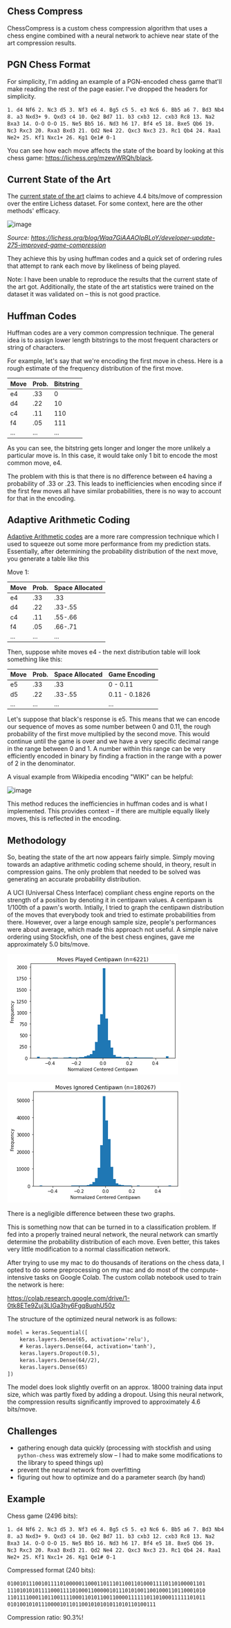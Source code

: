 ## Chess Compress

ChessCompress is a custom chess compression algorithm that uses a chess engine combined with a neural network to achieve near state of the art compression results. 

## PGN Chess Format
For simplicity, I'm adding an example of a PGN-encoded chess game that'll make reading the rest of the page easier. I've dropped the headers for simplicity.

```
1. d4 Nf6 2. Nc3 d5 3. Nf3 e6 4. Bg5 c5 5. e3 Nc6 6. Bb5 a6 7. Bd3 Nb4 8. a3 Nxd3+ 9. Qxd3 c4 10. Qe2 Bd7 11. b3 cxb3 12. cxb3 Rc8 13. Na2 Bxa3 14. O-O O-O 15. Ne5 Bb5 16. Nd3 h6 17. Bf4 e5 18. Bxe5 Qb6 19. Nc3 Rxc3 20. Rxa3 Bxd3 21. Qd2 Ne4 22. Qxc3 Nxc3 23. Rc1 Qb4 24. Raa1 Ne2+ 25. Kf1 Nxc1+ 26. Kg1 Qe1# 0-1
```
You can see how each move affects the state of the board by looking at this chess game: https://lichess.org/mzewWRQh/black.

## Current State of the Art
The [current state of the art](https://lichess.org/blog/Wqa7GiAAAOIpBLoY/developer-update-275-improved-game-compression) claims to achieve 4.4 bits/move of compression over the entire Lichess dataset. For some context, here are the other methods' efficacy.

![image](https://images.prismic.io/lichess/c12199b895bcae9bccc1812d41c56aecfeb95f1c_huffman-result.png?auto=compress,format)

*Source: https://lichess.org/blog/Wqa7GiAAAOIpBLoY/developer-update-275-improved-game-compression*

They achieve this by using huffman codes and a quick set of ordering rules that attempt to rank each move by likeliness of being played.

Note: I have been unable to reproduce the results that the current state of the art got. Additionally, the state of the art statistics were trained on the dataset it was validated on – this is not good practice.

## Huffman Codes
Huffman codes are a very common compression technique. The general idea is to assign lower length bitstrings to the most frequent characters or string of characters.

For example, let's say that we're encoding the first move in chess. Here is a rough estimate of the frequency distribution of the first move.


| Move | Prob.     | Bitstring |
|------|-----------|-----------|
| e4   | .33       | 0         |
| d4   | .22       | 10        |
| c4   | .11       | 110       |
| f4   | .05       | 111       |
| ...  | ...       | ...       |


As you can see, the bitstring gets longer and longer the more unlikely a particular move is. In this case, it would take only 1 bit to encode the most common move, e4.

The problem with this is that there is no difference between e4 having a probability of .33 or .23. This leads to inefficiencies when encoding since if the first few moves all have similar probabilities, there is no way to account for that in the encoding.

## Adaptive Arithmetic Coding
[Adaptive Arithmetic codes](https://en.wikipedia.org/wiki/Arithmetic_coding) are a more rare compression technique which I used to squeeze out some more performance from my prediction stats. Essentially, after determining the probability distribution of the next move, you generate a table like this

Move 1:

| Move | Prob.     | Space Allocated    |
|------|-----------|--------------------|
| e4   | .33       | .33                |
| d4   | .22       | .33-.55            |
| c4   | .11       | .55-.66            |
| f4   | .05       | .66-.71            |
| ...  | ...       | ...                |


Then, suppose white moves e4 - the next distribution table will look something like this:

| Move | Prob.     | Space Allocated    | Game Encoding |
|------|-----------|--------------------|---------------| 
| e5   | .33       | .33                | 0 - 0.11      |
| d5   | .22       | .33-.55            | 0.11 - 0.1826 |
| ...  | ...       | ...                | ...           |

Let's suppose that black's response is e5. This means that we can encode our sequence of moves as some number between 0 and 0.11, the rough probability of the first move multiplied by the second move. This would continue until the game is over and we have a very specific decimal range in the range between 0 and 1. A number within this range can be very efficiently encoded in binary by finding a fraction in the range with a power of 2 in the denominator.

A visual example from Wikipedia encoding "WIKI" can be helpful:

![image](https://upload.wikimedia.org/wikipedia/commons/thumb/8/81/Arithmetic_coding_visualisation_circle.svg/1024px-Arithmetic_coding_visualisation_circle.svg.png)

This method reduces the inefficiencies in huffman codes and is what I implemented. This provides context – if there are multiple equally likely moves, this is reflected in the encoding.

## Methodology
So, beating the state of the art now appears fairly simple. Simply moving towards an adaptive arithmetic coding scheme should, in theory, result in compression gains. The only problem that needed to be solved was generating an accurate probability distribution. 

A UCI (Universal Chess Interface) compliant chess engine reports on the strength of a position by denoting it in centipawn values. A centipawn is 1/100th of a pawn's worth. Intially, I tried to graph the centipawn distribution of the moves that everybody took and tried to estimate probabilities from there. However, over a large enough sample size, people's performances were about average, which made this approach not useful. A simple naive ordering using Stockfish, one of the best chess engines, gave me approximately 5.0 bits/move.

![image](taken.png)

![image](ignored.png)

There is a negligible difference between these two graphs.

This is something now that can be turned in to a classification problem. If fed into a properly trained neural network, the neural network can smartly determine the probability distribution of each move. Even better, this takes very little modification to a normal classification network.

After trying to use my mac to do thousands of iterations on the chess data, I opted to do some preprocessing on my mac and do most of the compute-intensive tasks on Google Colab. The custom collab notebook used to train the network is here:

https://colab.research.google.com/drive/1-0tk8ETe9Zuj3LIGa3hy6Fgq8uqhU50z

The structure of the optimized neural network is as follows:
```
model = keras.Sequential([
    keras.layers.Dense(65, activation='relu'),
    # keras.layers.Dense(64, activation='tanh'),
    keras.layers.Dropout(0.5),
    keras.layers.Dense(64//2),
    keras.layers.Dense(65)
])
```

The model does look slightly overfit on an approx. 18000 training data input size, which was partly fixed by adding a dropout.
Using this neural network, the compression results significantly improved to approximately 4.6 bits/move.

## Challenges
- gathering enough data quickly (processing with stockfish and using `python-chess` was extremely slow – I had to make some modifications to the library to speed things up)
- prevent the neural network from overfitting
- figuring out how to optimize and do a parameter search (by hand)

## Example
Chess game (2496 bits):
```
1. d4 Nf6 2. Nc3 d5 3. Nf3 e6 4. Bg5 c5 5. e3 Nc6 6. Bb5 a6 7. Bd3 Nb4 8. a3 Nxd3+ 9. Qxd3 c4 10. Qe2 Bd7 11. b3 cxb3 12. cxb3 Rc8 13. Na2 Bxa3 14. O-O O-O 15. Ne5 Bb5 16. Nd3 h6 17. Bf4 e5 18. Bxe5 Qb6 19. Nc3 Rxc3 20. Rxa3 Bxd3 21. Qd2 Ne4 22. Qxc3 Nxc3 23. Rc1 Qb4 24. Raa1 Ne2+ 25. Kf1 Nxc1+ 26. Kg1 Qe1# 0-1
```
Compressed format (240 bits):
```
0100101110010111101000001100011011101100110100011110110100001101 
1110101010111100011110100011000001011101010011001000110110001010 
1101111000110110011110001101011001100001111110110100011111101011 
010100101011100001011011001010101011010110100111 
```

Compression ratio: 90.3%!
